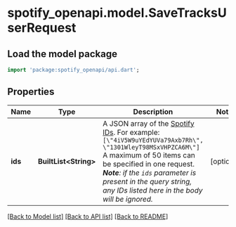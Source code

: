 # spotify_openapi.model.SaveTracksUserRequest

## Load the model package
```dart
import 'package:spotify_openapi/api.dart';
```

## Properties
Name | Type | Description | Notes
------------ | ------------- | ------------- | -------------
**ids** | **BuiltList&lt;String&gt;** | A JSON array of the [Spotify IDs](/documentation/web-api/concepts/spotify-uris-ids). For example: `[\"4iV5W9uYEdYUVa79Axb7Rh\", \"1301WleyT98MSxVHPZCA6M\"]`<br/>A maximum of 50 items can be specified in one request. _**Note**: if the `ids` parameter is present in the query string, any IDs listed here in the body will be ignored._  | [optional] 

[[Back to Model list]](../README.md#documentation-for-models) [[Back to API list]](../README.md#documentation-for-api-endpoints) [[Back to README]](../README.md)


